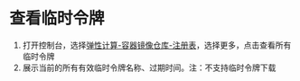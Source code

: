 # 查看临时令牌

 1. 打开控制台，选择[弹性计算-容器镜像仓库-注册表](https://cns-console.jdcloud.com/host/containerregistry/list)，选择更多，点击查看所有临时令牌
 2. 展示当前的所有有效临时令牌名称、过期时间。注：不支持临时令牌下载
 
